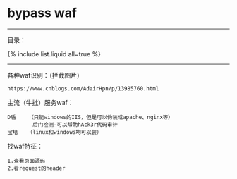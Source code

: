 # bypass waf

---

目录：

{% include list.liquid all=true %}

---

各种waf识别：（拦截图片）

```
https://www.cnblogs.com/AdairHpn/p/13985760.html
```

主流（牛批）服务waf：

```
D盾    （只能windows的IIS，但是可以伪装成apache、nginx等）
		后门检测-可以帮助hAck3r代码审计
宝塔   （linux和windows均可以装）
```

找waf特征：

```
1.查看页面源码
2.看request的header
```

